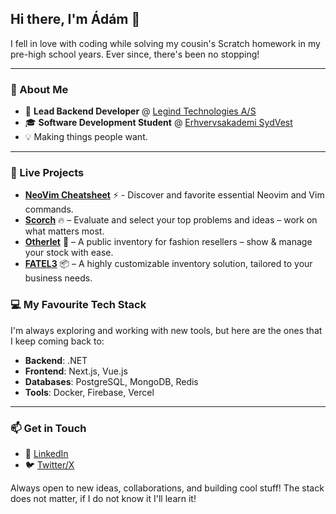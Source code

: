 ## Hi there, I'm Ádám 👋
I fell in love with coding while solving my cousin's Scratch homework in my pre-high school years. Ever since, there's been no stopping!

---

### 📝 About Me
- 🏢 **Lead Backend Developer** @ [Legind Technologies A/S](https://www.legind.com/)  
- 🎓 **Software Development Student** @ [Erhvervsakademi SydVest](https://www.easv.dk/)  
- 💡 Making things people want. 

---

### 🚀 Live Projects  
- **[NeoVim Cheatsheet](https://nvim-cheatsheet.vercel.app/)** ⚡ - Discover and favorite essential Neovim and Vim commands.
- **[Scorch](https://www.tryscorch.com/)** 🔥 – Evaluate and select your top problems and ideas – work on what matters most.  
- **[Otherlet](https://otherlet.com/)** 👚 – A public inventory for fashion resellers – show & manage your stock with ease.  
- **[FATEL3](https://fatel3.com/)** 📦 – A highly customizable inventory solution, tailored to your business needs.

### 💻 My Favourite Tech Stack
I'm always exploring and working with new tools, but here are the ones that I keep coming back to:

- **Backend**: .NET
- **Frontend**: Next.js, Vue.js
- **Databases**: PostgreSQL, MongoDB, Redis
- **Tools**: Docker, Firebase, Vercel

---

### 📫 Get in Touch  
- 💼 [LinkedIn](https://www.linkedin.com/in/lorinczadam/)  
- 🐦 [Twitter/X](https://x.com/Ladam0203)  

Always open to new ideas, collaborations, and building cool stuff! The stack does not matter, if I do not know it I'll learn it!
